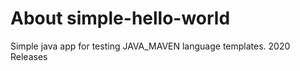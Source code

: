 # About simple-hello-world

Simple java app for testing JAVA_MAVEN language templates.
2020 Releases






